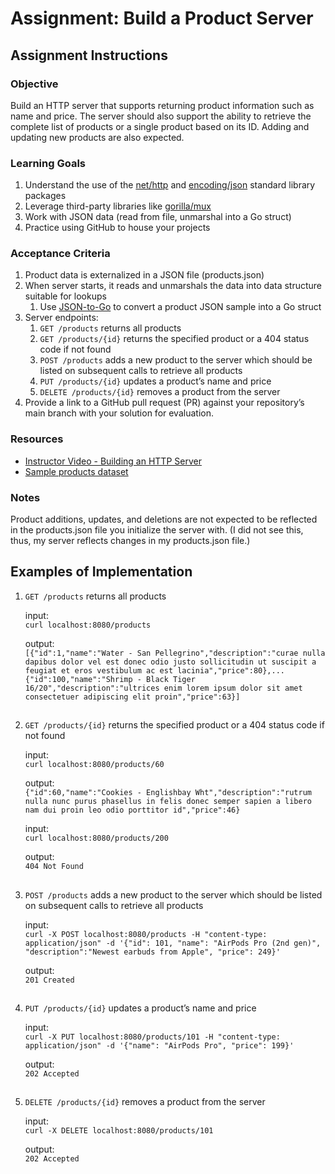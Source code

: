 # Assignment: Build a Product Server
## Assignment Instructions  
### Objective

Build an HTTP server that supports returning product information such as name and price. The server should also support the ability to retrieve the complete list of products or a single product based on its ID. Adding and updating new products are also expected.

### Learning Goals

1. Understand the use of the [net/http](https://pkg.go.dev/net/http) and [encoding/json](https://pkg.go.dev/encoding/json) standard library packages
2. Leverage third-party libraries like [gorilla/mux](https://github.com/gorilla/mux) 
3. Work with JSON data (read from file, unmarshal into a Go struct)
4. Practice using GitHub to house your projects

### Acceptance Criteria

1. Product data is externalized in a JSON file (products.json)
2. When server starts, it reads and unmarshals the data into data structure suitable for lookups
    1. Use [JSON-to-Go](https://mholt.github.io/json-to-go/) to convert a product JSON sample into a Go struct
3. Server endpoints:
    1. `GET /products` returns all products
    2. `GET /products/{id}` returns the specified product or a 404 status code if not found
    3. `POST /products` adds a new product to the server which should be listed on subsequent calls to retrieve all products
    4. `PUT /products/{id}` updates a product’s name and price
    5. `DELETE /products/{id}` removes a product from the server
4. Provide a link to a GitHub pull request (PR) against your repository’s main branch with your solution for evaluation.

### Resources

- [Instructor Video - Building an HTTP Server](https://drive.google.com/file/d/1cF6MNqliUzYUvqbliz7j1QRx3y4wx749/view?usp=sharing)
- [Sample products dataset](https://gist.githubusercontent.com/jboursiquot/259b83a2d9aa6d8f16eb8f18c67f5581/raw/9b28998704fb06f127f13540a4f6e3812f50774b/products.json)

### Notes

Product additions, updates, and deletions are not expected to be reflected in the products.json file you initialize the server with.
(I did not see this, thus, my server reflects changes in my products.json file.)

## Examples of Implementation
1. `GET /products` returns all products  

	input:  
	`curl localhost:8080/products`  
	
	output:  
	`[{"id":1,"name":"Water - San Pellegrino","description":"curae nulla dapibus dolor vel est donec odio justo sollicitudin ut suscipit a feugiat et eros vestibulum ac est lacinia","price":80},...{"id":100,"name":"Shrimp - Black Tiger 16/20","description":"ultrices enim lorem ipsum dolor sit amet consectetuer adipiscing elit proin","price":63}]`
  ##
2. `GET /products/{id}` returns the specified product or a 404 status code if not found

	input:  
	`curl localhost:8080/products/60`
	
	output:  
	`{"id":60,"name":"Cookies - Englishbay Wht","description":"rutrum nulla nunc purus phasellus in felis donec semper sapien a libero nam dui proin leo odio porttitor id","price":46}`

	input:  
	`curl localhost:8080/products/200`
	
	output:  
	`404 Not Found`
##
3. `POST /products` adds a new product to the server which should be listed on subsequent calls to retrieve all products

	input:  
	`curl -X POST localhost:8080/products -H "content-type: application/json" -d '{"id": 101, "name": "AirPods Pro (2nd gen)", "description":"Newest earbuds from Apple", "price": 249}'`
	
	output:  
	`201 Created`
##	
4. `PUT /products/{id}` updates a product’s name and price

	input:  
	`curl -X PUT localhost:8080/products/101 -H "content-type: application/json" -d '{"name": "AirPods Pro", "price": 199}'`
	
	output:  
	`202 Accepted`
##	
5. `DELETE /products/{id}` removes a product from the server

	input:  
	`curl -X DELETE localhost:8080/products/101`
	
	output:  
	`202 Accepted`